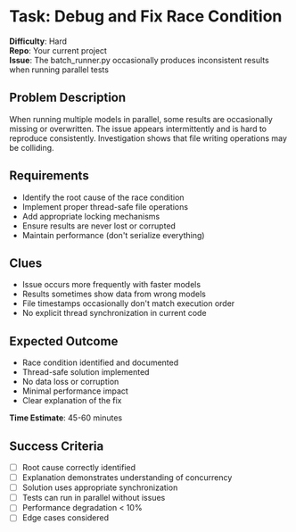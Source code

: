 # Task: Debug and Fix Race Condition

**Difficulty**: Hard  
**Repo**: Your current project  
**Issue**: The batch_runner.py occasionally produces inconsistent results when running parallel tests  

## Problem Description
When running multiple models in parallel, some results are occasionally missing or overwritten. The issue appears intermittently and is hard to reproduce consistently. Investigation shows that file writing operations may be colliding.

## Requirements
- Identify the root cause of the race condition
- Implement proper thread-safe file operations
- Add appropriate locking mechanisms
- Ensure results are never lost or corrupted
- Maintain performance (don't serialize everything)

## Clues
- Issue occurs more frequently with faster models
- Results sometimes show data from wrong models
- File timestamps occasionally don't match execution order
- No explicit thread synchronization in current code

## Expected Outcome
- Race condition identified and documented
- Thread-safe solution implemented
- No data loss or corruption
- Minimal performance impact
- Clear explanation of the fix

**Time Estimate**: 45-60 minutes

## Success Criteria
- [ ] Root cause correctly identified
- [ ] Explanation demonstrates understanding of concurrency
- [ ] Solution uses appropriate synchronization
- [ ] Tests can run in parallel without issues
- [ ] Performance degradation < 10%
- [ ] Edge cases considered